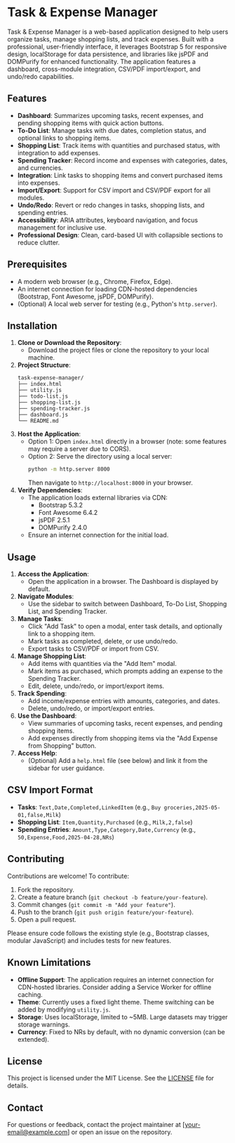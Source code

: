 # Task & Expense Manager

Task & Expense Manager is a web-based application designed to help users organize tasks, manage shopping lists, and track expenses. Built with a professional, user-friendly interface, it leverages Bootstrap 5 for responsive design, localStorage for data persistence, and libraries like jsPDF and DOMPurify for enhanced functionality. The application features a dashboard, cross-module integration, CSV/PDF import/export, and undo/redo capabilities.

## Features
- **Dashboard**: Summarizes upcoming tasks, recent expenses, and pending shopping items with quick action buttons.
- **To-Do List**: Manage tasks with due dates, completion status, and optional links to shopping items.
- **Shopping List**: Track items with quantities and purchased status, with integration to add expenses.
- **Spending Tracker**: Record income and expenses with categories, dates, and currencies.
- **Integration**: Link tasks to shopping items and convert purchased items into expenses.
- **Import/Export**: Support for CSV import and CSV/PDF export for all modules.
- **Undo/Redo**: Revert or redo changes in tasks, shopping lists, and spending entries.
- **Accessibility**: ARIA attributes, keyboard navigation, and focus management for inclusive use.
- **Professional Design**: Clean, card-based UI with collapsible sections to reduce clutter.

## Prerequisites
- A modern web browser (e.g., Chrome, Firefox, Edge).
- An internet connection for loading CDN-hosted dependencies (Bootstrap, Font Awesome, jsPDF, DOMPurify).
- (Optional) A local web server for testing (e.g., Python's `http.server`).

## Installation
1. **Clone or Download the Repository**:
   - Download the project files or clone the repository to your local machine.
2. **Project Structure**:
   ```
   task-expense-manager/
   ├── index.html
   ├── utility.js
   ├── todo-list.js
   ├── shopping-list.js
   ├── spending-tracker.js
   ├── dashboard.js
   └── README.md
   ```
3. **Host the Application**:
   - Option 1: Open `index.html` directly in a browser (note: some features may require a server due to CORS).
   - Option 2: Serve the directory using a local server:
     ```bash
     python -m http.server 8000
     ```
     Then navigate to `http://localhost:8000` in your browser.
4. **Verify Dependencies**:
   - The application loads external libraries via CDN:
     - Bootstrap 5.3.2
     - Font Awesome 6.4.2
     - jsPDF 2.5.1
     - DOMPurify 2.4.0
   - Ensure an internet connection for the initial load.

## Usage
1. **Access the Application**:
   - Open the application in a browser. The Dashboard is displayed by default.
2. **Navigate Modules**:
   - Use the sidebar to switch between Dashboard, To-Do List, Shopping List, and Spending Tracker.
3. **Manage Tasks**:
   - Click "Add Task" to open a modal, enter task details, and optionally link to a shopping item.
   - Mark tasks as completed, delete, or use undo/redo.
   - Export tasks to CSV/PDF or import from CSV.
4. **Manage Shopping List**:
   - Add items with quantities via the "Add Item" modal.
   - Mark items as purchased, which prompts adding an expense to the Spending Tracker.
   - Edit, delete, undo/redo, or import/export items.
5. **Track Spending**:
   - Add income/expense entries with amounts, categories, and dates.
   - Delete, undo/redo, or import/export entries.
6. **Use the Dashboard**:
   - View summaries of upcoming tasks, recent expenses, and pending shopping items.
   - Add expenses directly from shopping items via the "Add Expense from Shopping" button.
7. **Access Help**:
   - (Optional) Add a `help.html` file (see below) and link it from the sidebar for user guidance.

## CSV Import Format
- **Tasks**: `Text,Date,Completed,LinkedItem` (e.g., `Buy groceries,2025-05-01,false,Milk`)
- **Shopping List**: `Item,Quantity,Purchased` (e.g., `Milk,2,false`)
- **Spending Entries**: `Amount,Type,Category,Date,Currency` (e.g., `50,Expense,Food,2025-04-28,NRs`)

## Contributing
Contributions are welcome! To contribute:
1. Fork the repository.
2. Create a feature branch (`git checkout -b feature/your-feature`).
3. Commit changes (`git commit -m "Add your feature"`).
4. Push to the branch (`git push origin feature/your-feature`).
5. Open a pull request.

Please ensure code follows the existing style (e.g., Bootstrap classes, modular JavaScript) and includes tests for new features.

## Known Limitations
- **Offline Support**: The application requires an internet connection for CDN-hosted libraries. Consider adding a Service Worker for offline caching.
- **Theme**: Currently uses a fixed light theme. Theme switching can be added by modifying `utility.js`.
- **Storage**: Uses localStorage, limited to ~5MB. Large datasets may trigger storage warnings.
- **Currency**: Fixed to NRs by default, with no dynamic conversion (can be extended).

## License
This project is licensed under the MIT License. See the [LICENSE](LICENSE) file for details.

## Contact
For questions or feedback, contact the project maintainer at [your-email@example.com] or open an issue on the repository.
